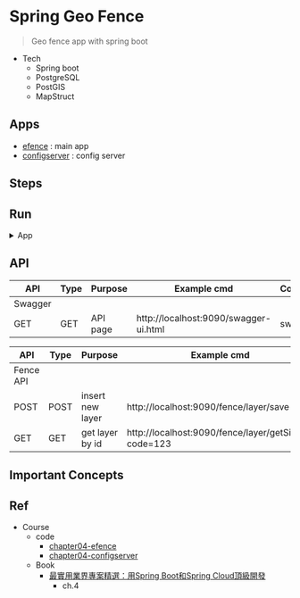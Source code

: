 # Spring Geo Fence

> Geo fence app with spring boot

- Tech
    - Spring boot
    - PostgreSQL
    - PostGIS
    - MapStruct

## Apps

- [efence](https://github.com/yennanliu/SpringPlayground/tree/main/springGeoFence/efence) : main app
- [configserver](https://github.com/yennanliu/SpringPlayground/tree/main/springGeoFence/configserver) : config server

## Steps


## Run

<details>
<summary>App</summary>


```bash
#------------------------------------------------------
# Install PostgreSQL (PostgreSQL 10.0 + PostGIS 2.4)
#------------------------------------------------------

# V1 : via Docker
# book p. 4-8
docker pull kartoza/postgis:10.0-2.4

docker run --name postgres1 -e POSTGRES_USER=gis -e POSTGRES_PASSWORD=123456 -p 54321:5432 -d kartoza/postgis:10.0-2.4

psql  -h 127.0.0.1 -p 54321 -d postgres -U gis -W 123456
# pwd : 123456

# psql useful cmd:
# https://github.com/yennanliu/utility_shell/blob/master/postgre/psql_command.sh

\l

\c gis

\d

# then execute ddl below
# https://github.com/yennanliu/SpringPlayground/blob/main/springGeoFence/efence/sql/ddl.sql
```


```bash
#---------------------------
# Run app
#---------------------------

# build
mvn package

# run
java -jar <built_jar>
```

</details>

## API

| API | Type | Purpose | Example cmd | Comment|
| ----- | -------- | ---- | ----- | ---- |
| Swagger |  |  |  ||
| GET | GET | API page | http://localhost:9090/swagger-ui.html |swagger 


| API | Type | Purpose | Example cmd | Comment|
| ----- | -------- | ---- | ----- | ---- |
| Fence API |  |  |  ||
| POST | POST | insert new layer | http://localhost:9090/fence/layer/save | 
| GET | GET | get layer by id | http://localhost:9090/fence/layer/getSingle?code=123 | 



## Important Concepts

## Ref

- Course
    - code
        - [chapter04-efence](https://github.com/yennanliu/SpringPlayground/tree/main/courses/springBoot_springCloud_%E9%A0%82%E7%B4%9A%E9%96%8B%E7%99%BC_src_code/chapter04-efence)
        - [chapter04-configserver](https://github.com/yennanliu/SpringPlayground/tree/main/courses/springBoot_springCloud_%E9%A0%82%E7%B4%9A%E9%96%8B%E7%99%BC_src_code/chapter04-configserver)
    - Book
        - [最實用業界專案精選：用Spring Boot和Spring Cloud頂級開發](https://www.books.com.tw/products/0010923547)
            - ch.4